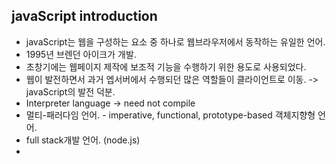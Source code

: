 ## javaScript introduction
- javaScript는 웹을 구성하는 요소 중 하나로 웹브라우저에서 동작하는 유일한 언어.
- 1995년 브렌던 아이크가 개발.
- 초창기에는 웹페이지 제작에 보조적 기능을 수행하기 위한 용도로 사용되었다.
- 웹이 발전하면서 과거 엡서버에서 수행되던 많은 역할들이 클라이언트로 이동. -> javaScript의 발전 덕분.
- Interpreter language -> need not compile
- 멀티-패러다임 언어. - imperative, functional, prototype-based 객체지향형 언어.
- full stack개발 언어. (node.js)
- 